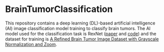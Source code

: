 # BrainTumorClassification

This repository contains a deep learning (DL)-based artificial intelligence (AI) image classification model training to classify brain tumors. The AI model used for the classification task is RexNet ([paper](https://arxiv.org/pdf/2007.00992.pdf) and [code](https://github.com/clovaai/rexnet)) and the dataset for training is [A Refined Brain Tumor Image Dataset with Grayscale Normalization and Zoom](https://www.kaggle.com/datasets/thomasdubail/brain-tumors-256x256).
